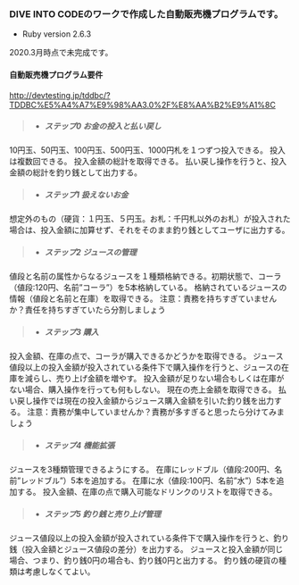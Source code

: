 ### DIVE INTO CODEのワークで作成した自動販売機プログラムです。
- Ruby version 2.6.3

2020.3月時点で未完成です。

#### 自動販売機プログラム要件
http://devtesting.jp/tddbc/?TDDBC%E5%A4%A7%E9%98%AA3.0%2F%E8%AA%B2%E9%A1%8C

>- ##### ステップ0 お金の投入と払い戻し
10円玉、50円玉、100円玉、500円玉、1000円札を１つずつ投入できる。
投入は複数回できる。
投入金額の総計を取得できる。
払い戻し操作を行うと、投入金額の総計を釣り銭として出力する。

>- ##### ステップ1 扱えないお金
想定外のもの（硬貨：１円玉、５円玉。お札：千円札以外のお札）が投入された場合は、投入金額に加算せず、それをそのまま釣り銭としてユーザに出力する。

>- ##### ステップ2 ジュースの管理
値段と名前の属性からなるジュースを１種類格納できる。初期状態で、コーラ（値段:120円、名前”コーラ”）を5本格納している。
格納されているジュースの情報（値段と名前と在庫）を取得できる。
注意：責務を持ちすぎていませんか？責任を持ちすぎていたら分割しましょう

>- ##### ステップ3 購入
投入金額、在庫の点で、コーラが購入できるかどうかを取得できる。
ジュース値段以上の投入金額が投入されている条件下で購入操作を行うと、ジュースの在庫を減らし、売り上げ金額を増やす。
投入金額が足りない場合もしくは在庫がない場合、購入操作を行っても何もしない。
現在の売上金額を取得できる。
払い戻し操作では現在の投入金額からジュース購入金額を引いた釣り銭を出力する。
注意：責務が集中していませんか？責務が多すぎると思ったら分けてみましょう

>- ##### ステップ4 機能拡張
ジュースを3種類管理できるようにする。
在庫にレッドブル（値段:200円、名前”レッドブル”）5本を追加する。
在庫に水（値段:100円、名前”水”）5本を追加する。
投入金額、在庫の点で購入可能なドリンクのリストを取得できる。

>- ##### ステップ5 釣り銭と売り上げ管理
ジュース値段以上の投入金額が投入されている条件下で購入操作を行うと、釣り銭（投入金額とジュース値段の差分）を出力する。
ジュースと投入金額が同じ場合、つまり、釣り銭0円の場合も、釣り銭0円と出力する。
釣り銭の硬貨の種類は考慮しなくてよい。
